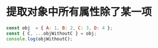 # 提取对象中所有属性除了某一项

```javascript
const obj  = { A: 1, B: 2, C: 3, D: 4 };
const { C, ...objWithoutC } = obj;
console.log(objWithoutC);
```
